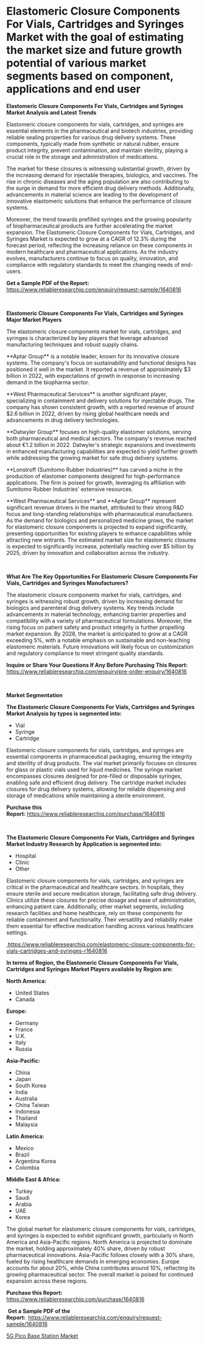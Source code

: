 <p><h1>Elastomeric Closure Components For Vials, Cartridges and Syringes Market with the goal of estimating the market size and future growth potential of various market segments based on component, applications and end user</h1></p><p><strong>Elastomeric Closure Components For Vials, Cartridges and Syringes Market Analysis and Latest Trends</strong></p>
<p><p>Elastomeric closure components for vials, cartridges, and syringes are essential elements in the pharmaceutical and biotech industries, providing reliable sealing properties for various drug delivery systems. These components, typically made from synthetic or natural rubber, ensure product integrity, prevent contamination, and maintain sterility, playing a crucial role in the storage and administration of medications.</p><p>The market for these closures is witnessing substantial growth, driven by the increasing demand for injectable therapies, biologics, and vaccines. The rise in chronic diseases and the aging population are also contributing to the surge in demand for more efficient drug delivery methods. Additionally, advancements in material science are leading to the development of innovative elastomeric solutions that enhance the performance of closure systems.</p><p>Moreover, the trend towards prefilled syringes and the growing popularity of biopharmaceutical products are further accelerating the market expansion. The Elastomeric Closure Components for Vials, Cartridges, and Syringes Market is expected to grow at a CAGR of 12.3% during the forecast period, reflecting the increasing reliance on these components in modern healthcare and pharmaceutical applications. As the industry evolves, manufacturers continue to focus on quality, innovation, and compliance with regulatory standards to meet the changing needs of end-users.</p></p>
<p><strong>Get a Sample PDF of the Report:&nbsp;</strong> <a href="https://www.reliableresearchiq.com/enquiry/request-sample/1640816?utm_campaign=3441&utm_medium=2&utm_source=Github&utm_content=ia&utm_term=23032025&utm_id=elastomeric-closure-components-for-vials-cartridges-and-syringes">https://www.reliableresearchiq.com/enquiry/request-sample/1640816</a></p>
<p>&nbsp;</p>
<p><strong>Elastomeric Closure Components For Vials, Cartridges and Syringes Major Market Players</strong></p>
<p><p>The elastomeric closure components market for vials, cartridges, and syringes is characterized by key players that leverage advanced manufacturing techniques and robust supply chains. </p><p>**Aptar Group** is a notable leader, known for its innovative closure systems. The company's focus on sustainability and functional designs has positioned it well in the market. It reported a revenue of approximately $3 billion in 2022, with expectations of growth in response to increasing demand in the biopharma sector.</p><p>**West Pharmaceutical Services** is another significant player, specializing in containment and delivery solutions for injectable drugs. The company has shown consistent growth, with a reported revenue of around $2.6 billion in 2022, driven by rising global healthcare needs and advancements in drug delivery technologies.</p><p>**Datwyler Group** focuses on high-quality elastomer solutions, serving both pharmaceutical and medical sectors. The company's revenue reached about €1.2 billion in 2022. Datwyler's strategic expansions and investments in enhanced manufacturing capabilities are expected to yield further growth while addressing the growing market for safe drug delivery systems.</p><p>**Lonstroff (Sumitomo Rubber Industries)** has carved a niche in the production of elastomer components designed for high-performance applications. The firm is poised for growth, leveraging its affiliation with Sumitomo Rubber Industries' extensive resources.</p><p>**West Pharmaceutical Services** and **Aptar Group** represent significant revenue drivers in the market, attributed to their strong R&D focus and long-standing relationships with pharmaceutical manufacturers. As the demand for biologics and personalized medicine grows, the market for elastomeric closure components is projected to expand significantly, presenting opportunities for existing players to enhance capabilities while attracting new entrants. The estimated market size for elastomeric closures is expected to significantly increase, potentially reaching over $5 billion by 2025, driven by innovation and collaboration across the industry.</p></p>
<p>&nbsp;</p>
<p><strong>What Are The Key Opportunities For Elastomeric Closure Components For Vials, Cartridges and Syringes Manufacturers?</strong></p>
<p><p>The elastomeric closure components market for vials, cartridges, and syringes is witnessing robust growth, driven by increasing demand for biologics and parenteral drug delivery systems. Key trends include advancements in material technology, enhancing barrier properties and compatibility with a variety of pharmaceutical formulations. Moreover, the rising focus on patient safety and product integrity is further propelling market expansion. By 2028, the market is anticipated to grow at a CAGR exceeding 5%, with a notable emphasis on sustainable and non-leaching elastomeric materials. Future innovations will likely focus on customization and regulatory compliance to meet stringent quality standards.</p></p>
<p><strong>Inquire or Share Your Questions If Any Before Purchasing This Report:</strong> <a href="https://www.reliableresearchiq.com/enquiry/pre-order-enquiry/1640816?utm_campaign=3441&utm_medium=2&utm_source=Github&utm_content=ia&utm_term=23032025&utm_id=elastomeric-closure-components-for-vials-cartridges-and-syringes">https://www.reliableresearchiq.com/enquiry/pre-order-enquiry/1640816</a></p>
<p>&nbsp;</p>
<p><strong>Market Segmentation</strong></p>
<p><strong>The Elastomeric Closure Components For Vials, Cartridges and Syringes Market Analysis by types is segmented into:</strong></p>
<p><ul><li>Vial</li><li>Syringe</li><li>Cartridge</li></ul></p>
<p><p>Elastomeric closure components for vials, cartridges, and syringes are essential components in pharmaceutical packaging, ensuring the integrity and sterility of drug products. The vial market primarily focuses on closures for glass or plastic vials used for liquid medicines. The syringe market encompasses closures designed for pre-filled or disposable syringes, enabling safe and efficient drug delivery. The cartridge market includes closures for drug delivery systems, allowing for reliable dispensing and storage of medications while maintaining a sterile environment.</p></p>
<p><strong>Purchase this Report:&nbsp;</strong><a href="https://www.reliableresearchiq.com/purchase/1640816?utm_campaign=3441&utm_medium=2&utm_source=Github&utm_content=ia&utm_term=23032025&utm_id=elastomeric-closure-components-for-vials-cartridges-and-syringes">https://www.reliableresearchiq.com/purchase/1640816</a></p>
<p>&nbsp;</p>
<p><strong>The Elastomeric Closure Components For Vials, Cartridges and Syringes Market Industry Research by Application is segmented into:</strong></p>
<p><ul><li>Hospital</li><li>Clinic</li><li>Other</li></ul></p>
<p><p>Elastomeric closure components for vials, cartridges, and syringes are critical in the pharmaceutical and healthcare sectors. In hospitals, they ensure sterile and secure medication storage, facilitating safe drug delivery. Clinics utilize these closures for precise dosage and ease of administration, enhancing patient care. Additionally, other market segments, including research facilities and home healthcare, rely on these components for reliable containment and functionality. Their versatility and reliability make them essential for effective medication handling across various healthcare settings.</p></p>
<p><a href="https://www.reliableresearchiq.com/elastomeric-closure-components-for-vials-cartridges-and-syringes-r1640816?utm_campaign=3441&utm_medium=2&utm_source=Github&utm_content=ia&utm_term=23032025&utm_id=elastomeric-closure-components-for-vials-cartridges-and-syringes">&nbsp;https://www.reliableresearchiq.com/elastomeric-closure-components-for-vials-cartridges-and-syringes-r1640816</a></p>
<p><strong>In terms of Region, the Elastomeric Closure Components For Vials, Cartridges and Syringes Market Players available by Region are:</strong></p>
<p>
    <p> <strong> North America: </strong>
        <ul>
            <li>United States</li>
            <li>Canada</li>
        </ul>
        </p> 
    <p> <strong> Europe: </strong>
        <ul>
            <li>Germany</li>
            <li>France</li>
            <li>U.K.</li>
            <li>Italy</li>
            <li>Russia</li>
        </ul>
        </p> 
    <p> <strong> Asia-Pacific: </strong>
        <ul>
            <li>China</li>
            <li>Japan</li>
            <li>South Korea</li>
            <li>India</li>
            <li>Australia</li>
            <li>China Taiwan</li>
            <li>Indonesia</li>
            <li>Thailand</li>
            <li>Malaysia</li>
        </ul>
        </p> 
    <p> <strong> Latin America: </strong>
        <ul>
            <li>Mexico</li>
            <li>Brazil</li>
            <li>Argentina Korea</li>
            <li>Colombia</li>
        </ul>
        </p> 
    <p> <strong> Middle East & Africa: </strong>
        <ul>
            <li>Turkey</li>
            <li>Saudi</li>
            <li>Arabia</li>
            <li>UAE</li>
            <li>Korea</li>
        </ul>
    </p>
    </p>
<p><p>The global market for elastomeric closure components for vials, cartridges, and syringes is expected to exhibit significant growth, particularly in North America and Asia-Pacific regions. North America is projected to dominate the market, holding approximately 40% share, driven by robust pharmaceutical innovations. Asia-Pacific follows closely with a 30% share, fueled by rising healthcare demands in emerging economies. Europe accounts for about 20%, while China contributes around 10%, reflecting its growing pharmaceutical sector. The overall market is poised for continued expansion across these regions.</p></p>
<p><strong>Purchase this Report: </strong><a href="https://www.reliableresearchiq.com/purchase/1640816?utm_campaign=3441&utm_medium=2&utm_source=Github&utm_content=ia&utm_term=23032025&utm_id=elastomeric-closure-components-for-vials-cartridges-and-syringes">https://www.reliableresearchiq.com/purchase/1640816</a></p>
<p>&nbsp;<strong>Get a Sample PDF of the Report:&nbsp;&nbsp;</strong><a href="https://www.reliableresearchiq.com/enquiry/request-sample/1640816?utm_campaign=3441&utm_medium=2&utm_source=Github&utm_content=ia&utm_term=23032025&utm_id=elastomeric-closure-components-for-vials-cartridges-and-syringes">https://www.reliableresearchiq.com/enquiry/request-sample/1640816</a></p>
<p><strong></strong></p>
<p><p><a href="https://github.com/marteionun0/Market-Research-Report-List-1/blob/main/5g-pico-base-station-market.md?utm_campaign=3441&utm_medium=2&utm_source=Github&utm_content=ia&utm_term=23032025&utm_id=elastomeric-closure-components-for-vials-cartridges-and-syringes">5G Pico Base Station Market</a></p></p>